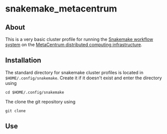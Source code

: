# snakemake_metacentrum
## About
This is a very basic cluster profile for running the [Snakemake workflow system](https://snakemake.readthedocs.io/en/stable/) on the [MetaCentrum distributed computing infrastructure](https://metavo.metacentrum.cz/en/index.html).

## Installation
The standard directory for snakemake cluster profiles is located in `$HOME/.config/snakemake`. Create it if it doesn't exist and enter the directory using

```cd $HOME/.config/snakemake```

The clone the git repository using

```git clone ```

## Use
